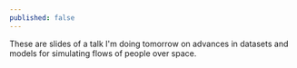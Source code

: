 ```yaml
---
published: false
---
```


These are slides of a talk I'm doing tomorrow on advances in datasets and models for simulating flows of people over space. 

<script async class="speakerdeck-embed" data-id="08190f70ce690131a8cd564ad4407ede" data-ratio="1.41436464088398" src="//speakerdeck.com/assets/embed.js"></script>



